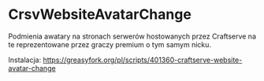 # CrsvWebsiteAvatarChange
Podmienia awatary na stronach serwerów hostowanych przez Craftserve na te reprezentowane przez graczy premium o tym samym nicku.

Instalacja: https://greasyfork.org/pl/scripts/401360-craftserve-website-avatar-change
